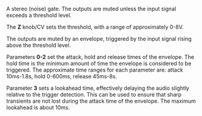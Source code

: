 
A stereo (noise) gate. The outputs are muted unless the input signal exceeds a threshold level.

The **Z** knob/CV sets the threshold, with a range of approximately 0-8V.

The outputs are muted by an envelope, triggered by the input signal rising above the threshold level. 

Parameters **0-2** set
the attack, hold and release times of the envelope. The hold time is the minimum amount of time the envelope is
considered to be triggered. The approximate time ranges for each parameter are: attack 10ms-1.8s, hold 0-600ms, release
45ms-8s.

Parameter **3** sets a lookahead time, effectively delaying the audio slightly relative to the trigger detection. This can
be used to ensure that sharp transients are not lost during the attack time of the envelope. The maximum lookahead is
about 10ms.
